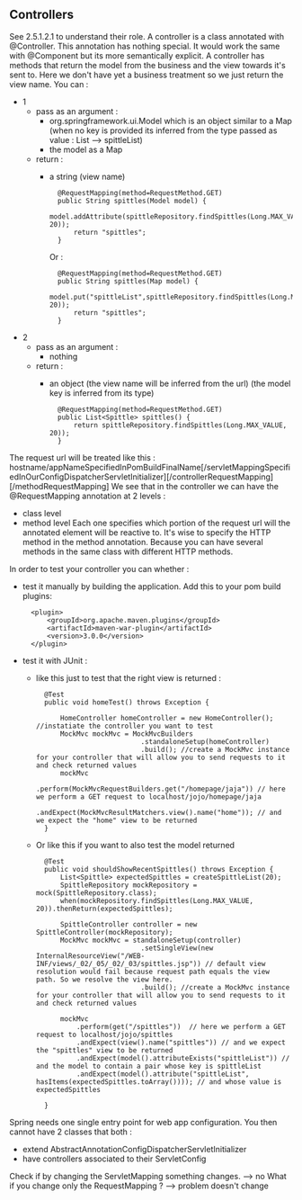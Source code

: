 Controllers
-----------
See 2.5.1.2.1 to understand their role.
A controller is a class annotated with @Controller. This annotation has nothing special. It would work the same with @Component but its more semantically explicit.
A controller has methods that return the model from the business and the view towards it's sent to. Here we don't have yet a business treatment so we just return the view name.
You can :

- 1 
    - pass as an argument :
        - org.springframework.ui.Model which is an object similar to a Map (when no key is provided its inferred from the type passed as value : List<Spittle> --> spittleList)
        - the model as a Map 
    - return :
        - a string (view name)
        
                @RequestMapping(method=RequestMethod.GET)
                public String spittles(Model model) {
                    model.addAttribute(spittleRepository.findSpittles(Long.MAX_VALUE, 20));
                    return "spittles";
                }

            Or :

                @RequestMapping(method=RequestMethod.GET)
                public String spittles(Map model) {
                    model.put("spittleList",spittleRepository.findSpittles(Long.MAX_VALUE, 20));
                    return "spittles";
                }
      
- 2
    - pass as an argument :
        - nothing
    - return :
        - an object (the view name will be inferred from the url) (the model key is inferred from its type)
    
                @RequestMapping(method=RequestMethod.GET)
                public List<Spittle> spittles() {
                    return spittleRepository.findSpittles(Long.MAX_VALUE, 20));
                }

The request url will be treated like this :
hostname/appNameSpecifiedInPomBuildFinalName[/servletMappingSpecifiedInOurConfigDispatcherServletInitializer][/controllerRequestMapping][/methodRequestMapping]
We see that in the controller we can have the @RequestMapping annotation at 2 levels :

- class level
- method level
Each one specifies which portion of the request url will the annotated element will be reactive to.
It's wise to specify the HTTP method in the method annotation. Because you can have several methods in the same class with different HTTP methods.

In order to test your controller you can whether :

- test it manually by building the application. Add this to your pom build plugins:

        <plugin>
            <groupId>org.apache.maven.plugins</groupId>
            <artifactId>maven-war-plugin</artifactId>
            <version>3.0.0</version>
        </plugin>

- test it with JUnit :

    - like this just to test that the right view is returned :

            @Test
            public void homeTest() throws Exception {
        
                HomeController homeController = new HomeController(); //instatiate the controller you want to test 
                MockMvc mockMvc = MockMvcBuilders
                                    .standaloneSetup(homeController)  
                                    .build(); //create a MockMvc instance for your controller that will allow you to send requests to it and check returned values 
                mockMvc
                    .perform(MockMvcRequestBuilders.get("/homepage/jaja")) // here we perform a GET request to localhost/jojo/homepage/jaja
                    .andExpect(MockMvcResultMatchers.view().name("home")); // and we expect the "home" view to be returned
            }
        
    - Or like this if you want to also test the model returned        
        
            @Test
            public void shouldShowRecentSpittles() throws Exception {
                List<Spittle> expectedSpittles = createSpittleList(20);
                SpittleRepository mockRepository = mock(SpittleRepository.class);
                when(mockRepository.findSpittles(Long.MAX_VALUE, 20)).thenReturn(expectedSpittles);
        
                SpittleController controller = new SpittleController(mockRepository);
                MockMvc mockMvc = standaloneSetup(controller)
                                    .setSingleView(new InternalResourceView("/WEB-INF/views/_02/_05/_02/_03/spittles.jsp")) // default view resolution would fail because request path equals the view path. So we resolve the view here.
                                    .build(); //create a MockMvc instance for your controller that will allow you to send requests to it and check returned values
    
                mockMvc
                    .perform(get("/spittles"))  // here we perform a GET request to localhost/jojo/spittles
                    .andExpect(view().name("spittles")) // and we expect the "spittles" view to be returned
                    .andExpect(model().attributeExists("spittleList")) // and the model to contain a pair whose key is spittleList
                    .andExpect(model().attribute("spittleList", hasItems(expectedSpittles.toArray()))); // and whose value is expectedSpittles
    
            }
        

Spring needs one single entry point for web app configuration.
You then cannot have 2 classes that both :

- extend AbstractAnnotationConfigDispatcherServletInitializer
- have controllers associated to their ServletConfig

Check if by changing the ServletMapping something changes. --> no
What if you change only the RequestMapping ? --> problem doesn't change
